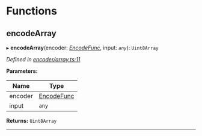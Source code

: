 

# Functions

<a id="encodearray"></a>

##  encodeArray

▸ **encodeArray**(encoder: *[EncodeFunc](_encoder_types_.md#encodefunc)*, input: *`any`*): `Uint8Array`

*Defined in [encoder/array.ts:11](https://github.com/polkadot-js/common/blob/a98151c/packages/util-rlp/src/encoder/array.ts#L11)*

**Parameters:**

| Name | Type |
| ------ | ------ |
| encoder | [EncodeFunc](_encoder_types_.md#encodefunc) |
| input | `any` |

**Returns:** `Uint8Array`

___

